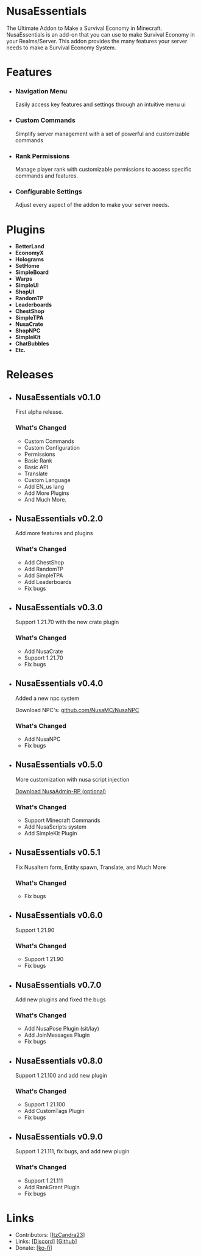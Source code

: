 # NusaEssentials

The Ultimate Addon to Make a Survival Economy in Minecraft. NusaEssentials is an add-on that you can use to make Survival Economy in your Realms/Server. This addon provides the many features your server needs to make a Survival Economy System.

# Features

- ### Navigation Menu
    Easily access key features and settings through an intuitive menu ui

- ### Custom Commands
    Simplify server management with a set of powerful and customizable commands

<!-- - ### Plugin System
    Much more features with plugins and you can create your own. Enable or disable them in-game. -->

- ### Rank Permissions
    Manage player rank with customizable permissions to access specific commands and features.

<!-- - ### Translate / Custom Language
    It supports custom add-on language and makes localizing your server for a global audience easy. -->

- ### Configurable Settings
    Adjust every aspect of the addon to make your server needs.

# Plugins
- **BetterLand**
- **EconomyX**
- **Holograms**
- **SetHome**
- **SimpleBoard**
- **Warps**
- **SimpleUI**
- **ShopUI**
- **RandomTP**
- **Leaderboards**
- **ChestShop**
- **SimpleTPA**
- **NusaCrate**
- **ShopNPC**
- **SimpleKit**
- **ChatBubbles**
- **Etc.**

# Releases

- ## NusaEssentials v0.1.0

    First alpha release.

    ### **What's Changed**
    - Custom Commands
    - Custom Configuration
    - Permissions
    - Basic Rank
    - Basic API
    - Translate
    - Custom Language
    - Add EN_us lang
    - Add More Plugins
    - And Much More.

- ## NusaEssentials v0.2.0
    Add more features and plugins

    ### **What's Changed**
    - Add ChestShop
    - Add RandomTP
    - Add SimpleTPA
    - Add Leaderboards
    - Fix bugs

- ## NusaEssentials v0.3.0
    Support 1.21.70 with the new crate plugin

    ### **What's Changed**
    - Add NusaCrate
    - Support 1.21.70
    - Fix bugs

- ## NusaEssentials v0.4.0
    Added a new npc system

    Download NPC's: [github.com/NusaMC/NusaNPC](https://github.com/NusaMC/NusaNPC/releases)

    ### **What's Changed**
    - Add NusaNPC
    - Fix bugs

- ## NusaEssentials v0.5.0
    More customization with nusa script injection

    [Download NusaAdmin-RP (optional)](https://github.com/NusaMC/NusaAdmin-RP/releases)

    ### **What's Changed**
    - Support Minecraft Commands
    - Add NusaScripts system
    - Add SimpleKit Plugin
 
  
- ## NusaEssentials v0.5.1
    Fix NusaItem form, Entity spawn, Translate, and Much More

    ### **What's Changed**
    - Fix bugs
 
- ## NusaEssentials v0.6.0
    Support 1.21.90

    ### **What's Changed**
    - Support 1.21.90
    - Fix bugs

- ## NusaEssentials v0.7.0
    Add new plugins and fixed the bugs

    ### **What's Changed**
    - Add NusaPose Plugin (sit/lay)
    - Add JoinMessages Plugin
    - Fix bugs

 - ## NusaEssentials v0.8.0
    Support 1.21.100 and add new plugin
    
    ### **What's Changed**
    - Support 1.21.100
    - Add CustomTags Plugin
    - Fix bugs

- ## NusaEssentials v0.9.0
    Support 1.21.111, fix bugs, and add new plugin
    
    ### **What's Changed**
    - Support 1.21.111
    - Add RankGrant Plugin
    - Fix bugs

# Links

- Contributors: [[ItzCandra23](https://github.com/ItzCandra23)]
- Links: [[Discord](https://discord.gg/naRZ8tE3yC)] [[Github](https://github.com/NusaMC/NusaEssentials)]
- Donate: [[ko-fi](https://ko-fi.com/itzcandra23)]

